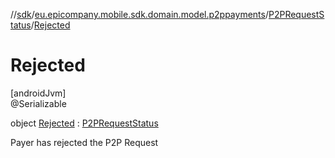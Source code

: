//[sdk](../../../../index.md)/[eu.epicompany.mobile.sdk.domain.model.p2ppayments](../../index.md)/[P2PRequestStatus](../index.md)/[Rejected](index.md)

# Rejected

[androidJvm]\
@Serializable

object [Rejected](index.md) : [P2PRequestStatus](../index.md)

Payer has rejected the P2P Request
